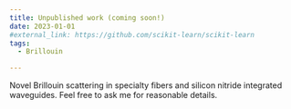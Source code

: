 ```yaml
---
title: Unpublished work (coming soon!)
date: 2023-01-01
#external_link: https://github.com/scikit-learn/scikit-learn
tags:
  - Brillouin

---
```


Novel Brillouin scattering in specialty fibers and silicon nitride integrated waveguides. Feel free to ask me for reasonable details.

<!--more-->
